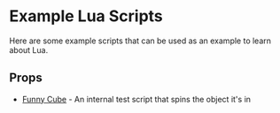 # Example Lua Scripts

Here are some example scripts that can be used as an example to learn about Lua.

## Props

* [Funny Cube](funny-cube.md) - An internal test script that spins the object it's in
